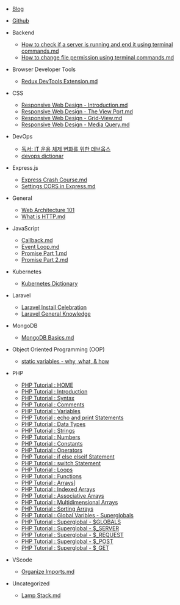 * [Blog](https://imhojang.github.io)
* [Github](https://github.com/imhojang)

* Backend
  * [How to check if a server is running and end it using terminal commands.md](backend/general/check-and-kill-server.md)
  * [How to change file permission using terminal commands.md](backend/general/change-file-permission)

* Browser Developer Tools
  * [Redux DevTools Extension.md](devtools/redux-devtools-extension.md)
* CSS
  * [Responsive Web Design - Introduction.md](CSS/rwd-intro.md)
  * [Responsive Web Design - The View Port.md](CSS/rwd-the-viewport.md)
  * [Responsive Web Design - Grid-View.md](CSS/rwd-grid-view.md)
  * [Responsive Web Design - Media Query.md](CSS/rwd-media-query.md)

* DevOps
  * [독서: IT 운용 체제 변화를 위한 데브옵스](devops/devops-for-change-in-it-operations.md)
  * [devops dictionar](devops/devops_dictionary.md)

* Express.js

  * [Express Crash Course.md](backend/express/express-crash-course.md)
  * [Settings CORS in Express.md](backend/express/setting-cors-in-express.md)


* General

  * [Web Architecture 101](general/web-architecture-101.md)
  * [What is HTTP.md](http/what-is-http.md)

* JavaScript

  * [Callback.md](javascript/async/20190803.md)
  * [Event Loop.md](javascript/event-loop.md)
  * [Promise Part 1.md](javascript/async/20190803-promise-1.md)
  * [Promise Part 2.md](javascript/async/20190804-promise-2.md)

* Kubernetes

  * [Kubernetes Dictionary](kubernetes/kubernetes-dictionary.md)

* Laravel

  * [Laravel Install Celebration](laravel/laravel-install.md)
  * [Laravel General Knowledge](laravel/laravel-general.md)

* MongoDB

  * [MongoDB Basics.md](backend/mongodb/mongodb-basics-20190903.md)

* Object Oriented Programming (OOP) 

  * [static variables - why, what, & how](oop/static_var.md)

* PHP

  * [PHP Tutorial : HOME](php/php-tutorial-home.md)
  * [PHP Tutorial : Introduction](php/php-tutorial-introduction.md)
  * [PHP Tutorial : Syntax](php/php-tutorial-syntax.md)
  * [PHP Tutorial : Comments](php/php-tutorial-comments.md)
  * [PHP Tutorial : Variables](php/php-tutorial-variables.md)
  * [PHP Tutorial : echo and print Statements](php/php-tutorial-echo-and-print-statements.md)
  * [PHP Tutorial : Data Types](php/php-tutorial-data-types.md)
  * [PHP Tutorial : Strings](php/php-tutorial-strings.md)
  * [PHP Tutorial : Numbers](php/php-tutorial-numbers.md)
  * [PHP Tutorial : Constants](php/php-tutorial-constants.md)
  * [PHP Tutorial : Operators](php/php-tutorial-operators.md)
  * [PHP Tutorial : if else elseif Statement](php/php-tutorial-if-else-elseif.md)
  * [PHP Tutorial : switch Statement](php/php-tutorial-switch-statement.md)
  * [PHP Tutorial : Loops](php/php-tutorial-loops.md)
  * [PHP Tutorial : Functions](php/php-tutorial-functions.md)
  * [PHP Tutorial : Arrays](php/php-tutorial-arrays.md)]
  * [PHP Tutorial : Indexed Arrays](php/php-tutorial-indexed-arrays.md)
  * [PHP Tutorial : Associative Arrays](php/php-tutorial-associative-arrays.md)
  * [PHP Tutorial : Multidimensional Arrays](php/php-tutorial-multidimensional-arrays.md)
  * [PHP Tutorial : Sorting Arrays](php/php-tutorial-sorting-arrays.md)
  * [PHP Tutorial : Global Varibles - Superglobals](php/php-tutorial-global-variables-superglobals)
  * [PHP Tutorial : Superglobal - $GLOBALS](php/php-tutorial-superglobal-globals)
  * [PHP Tutorial : Superglobal - $_SERVER](php/php-tutorial-superglobal-server)
  * [PHP Tutorial : Superglobal - $_REQUEST](php/php-tutorial-superglobal-request.md)
  * [PHP Tutorial : Superglobal - $_POST](php/php-tutorial-superglobal-post.md)
  * [PHP Tutorial : Superglobal - $_GET](php/php-tutorial-superglobal-get.md)

* VScode
  * [Organize Imports.md](vscode/organize_imports.md)

* Uncategorized
  * [Lamp Stack.md](uncategorized/lamp_system.md)